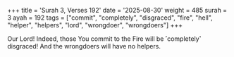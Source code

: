 +++
title = 'Surah 3, Verses 192'
date = '2025-08-30'
weight = 485
surah = 3
ayah = 192
tags = ["commit", "completely", "disgraced", "fire", "hell", "helper", "helpers", "lord", "wrongdoer", "wrongdoers"]
+++

Our Lord! Indeed, those You commit to the Fire will be ˹completely˺ disgraced! And the wrongdoers will have no helpers.